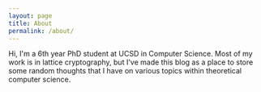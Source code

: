 ```yaml
---
layout: page
title: About
permalink: /about/
---
```


Hi, I'm a 6th year PhD student at UCSD in Computer Science.
Most of my work is in lattice cryptography, but I've made this blog as a place
to store some random thoughts that I have on various topics within theoretical
computer science.
